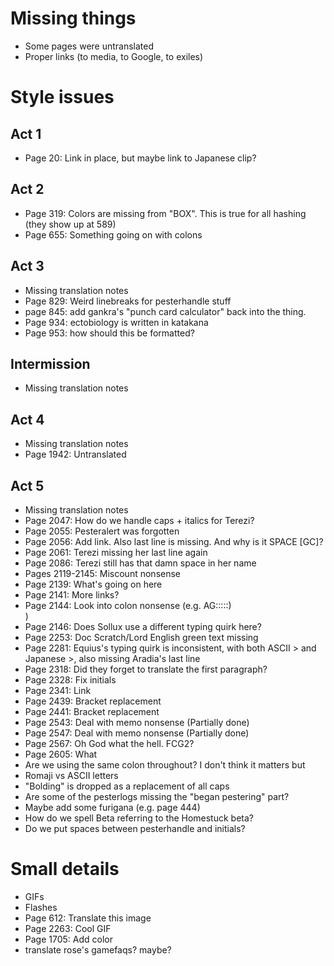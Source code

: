 # Missing things
* Some pages were untranslated
* Proper links (to media, to Google, to exiles)

# Style issues
## Act 1
* Page 20: Link in place, but maybe link to Japanese clip?
## Act 2
* Page 319: Colors are missing from "BOX". This is true for all hashing (they show up at 589)
* Page 655: Something going on with colons
## Act 3
* Missing translation notes
* Page 829: Weird linebreaks for pesterhandle stuff
* page 845: add gankra's "punch card calculator" back into the thing.
* Page 934: ectobiology is written in katakana
* Page 953: how should this be formatted?
## Intermission
* Missing translation notes
## Act 4
* Missing translation notes
* Page 1942: Untranslated
## Act 5
* Missing translation notes
* Page 2047: How do we handle caps + italics for Terezi?
* Page 2055: Pesteralert was forgotten
* Page 2056: Add link. Also last line is missing. And why is it SPACE [GC]?
* Page 2061: Terezi missing her last line again
* Page 2086: Terezi still has that damn space in her name
* Pages 2119-2145: Miscount nonsense
* Page 2139: What's going on here
* Page 2141: More links?
* Page 2144: Look into colon nonsense (e.g. AG:::::)<br />)
* Page 2146: Does Sollux use a different typing quirk here?
* Page 2253: Doc Scratch/Lord English green text missing
* Page 2281: Equius's typing quirk is inconsistent, with both ASCII > and Japanese >, also missing Aradia's last line
* Page 2318: Did they forget to translate the first paragraph?
* Page 2328: Fix initials
* Page 2341: Link
* Page 2439: Bracket replacement
* Page 2441: Bracket replacement
* Page 2543: Deal with memo nonsense (Partially done)
* Page 2547: Deal with memo nonsense (Partially done)
* Page 2567: Oh God what the hell. FCG2?
* Page 2605: What
* Are we using the same colon throughout? I don't think it matters but
* Romaji vs ASCII letters
* "Bolding" is dropped as a replacement of all caps
* Are some of the pesterlogs missing the "began pestering" part?
* Maybe add some furigana (e.g. page 444)
* How do we spell Beta referring to the Homestuck beta?
* Do we put spaces between pesterhandle and initials?

# Small details
* GIFs
* Flashes
* Page 612: Translate this image
* Page 2263: Cool GIF
* Page 1705: Add color
* translate rose's gamefaqs? maybe?
